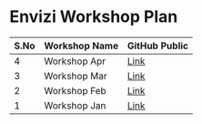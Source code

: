 # Envizi Workshop Plan

<table>
    <thead>
        <th>S.No</th>
        <th>Workshop Name</th>
        <th>GitHub Public</th>
    </thead>
    <tr>
        <td>4</td>
        <td>Workshop Apr</td>
        <td><a href="./readme-04-apr.md">Link</a></td>
   </tr>   
    <tr>
        <td>3</td>
        <td>Workshop Mar</td>
        <td><a href="./readme-03-mar.md">Link</a></td>
   </tr>   
    <tr>
        <td>2</td>
        <td> Workshop Feb</td>
        <td><a href="./readme-02-feb.md">Link</a></td>
   </tr>
    <tr>
        <td>1</td>
        <td> Workshop Jan</td>
        <td><a href="./readme-01-jan.md">Link</a></td>
   </tr>
</table>